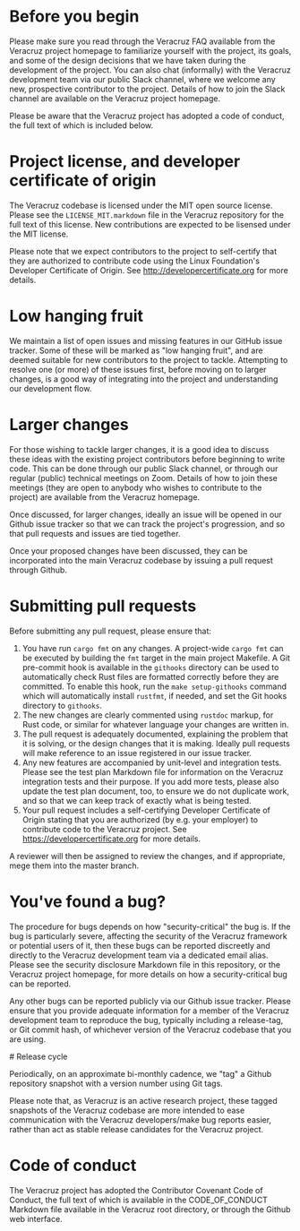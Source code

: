 # Before you begin

Please make sure you read through the Veracruz FAQ available from the
Veracruz project homepage to familiarize yourself with the project, its
goals, and some of the design decisions that we have taken during the
development of the project.  You can also chat (informally) with the
Veracruz development team via our public Slack channel, where we welcome
any new, prospective contributor to the project.  Details of how to
join the Slack channel are available on the Veracruz project homepage.

Please be aware that the Veracruz project has adopted a code of conduct,
the full text of which is included below.

# Project license, and developer certificate of origin

The Veracruz codebase is licensed under the MIT open source license.
Please see the `LICENSE_MIT.markdown` file in the Veracruz repository for the
full text of this license.  New contributions are expected to be lisensed
under the MIT license.

Please note that we expect contributors to the project to self-certify
that they are authorized to contribute code using the Linux Foundation's
Developer Certificate of Origin.  See http://developercertificate.org for
more details.

# Low hanging fruit

We maintain a list of open issues and missing features in our GitHub
issue tracker.  Some of these will be marked as "low hanging fruit", and
are deemed suitable for new contributors to the project to tackle.
Attempting to resolve one (or more) of these issues first, before moving
on to larger changes, is a good way of integrating into the project and
understanding our development flow.

# Larger changes

For those wishing to tackle larger changes, it is a good idea to discuss
these ideas with the existing project contributors before beginning to
write code.  This can be done through our public Slack channel, or through
our regular (public) technical meetings on Zoom.  Details of how to join
these meetings (they are open to anybody who wishes to contribute to the
project) are available from the Veracruz homepage.

Once discussed, for larger changes, ideally an issue will be opened in
our Github issue tracker so that we can track the project's progression,
and so that pull requests and issues are tied together.

Once your proposed changes have been discussed, they can be incorporated
into the main Veracruz codebase by issuing a pull request through Github.

# Submitting pull requests

Before submitting any pull request, please ensure that:
1. You have run `cargo fmt` on any changes.  A project-wide `cargo fmt`
   can be executed by building the `fmt` target in the main project
   Makefile.  A Git pre-commit hook is available in the `githooks`
   directory can be used to automatically check Rust files are formatted
   correctly before they are committed.  To enable this hook, run the
   `make setup-githooks` command which will automatically install
   `rustfmt`, if needed, and set the Git hooks directory to `githooks`.
2. The new changes are clearly commented using `rustdoc` markup, for
   Rust code, or similar for whatever language your changes are written
   in.
3. The pull request is adequately documented, explaining the problem that
   it is solving, or the design changes that it is making.  Ideally pull
   requests will make reference to an issue registered in our issue
   tracker.
4. Any new features are accompanied by unit-level and integration tests.
   Please see the test plan Markdown file for information on the Veracruz
   integration tests and their purpose.  If you add more tests, please
   also update the test plan document, too, to ensure we do not duplicate
   work, and so that we can keep track of exactly what is being tested.
5. Your pull request includes a self-certifying Developer Certificate of
   Origin stating that you are authorized (by e.g. your employer) to
   contribute code to the Veracruz project.  See
   https://developercertificate.org for more details.

A reviewer will then be assigned to review the changes, and if appropriate,
mege them into the master branch.

# You've found a bug?

The procedure for bugs depends on how "security-critical" the bug is.  If
the bug is particularly severe, affecting the security of the Veracruz
framework or potential users of it, then these bugs can be reported
discreetly and directly to the Veracruz development team via a dedicated
email alias.  Please see the security disclosure Markdown file in this
repository, or the Veracruz project homepage, for more details on how a
security-critical bug can be reported.

Any other bugs can be reported publicly via our Github issue tracker.
Please ensure that you provide adequate information for a member of the
Veracruz development team to reproduce the bug, typically including a
release-tag, or Git commit hash, of whichever version of the Veracruz
codebase that you are using.

# Release cycle

Periodically, on an approximate bi-monthly cadence, we "tag" a Github
repository snapshot with a version number using Git tags.

Please note that, as Veracruz is an active research project, these tagged
snapshots of the Veracruz codebase are more intended to ease communication
with the Veracruz developers/make bug reports easier, rather than act as
stable release candidates for the Veracruz project.

# Code of conduct

The Veracruz project has adopted the Contributor Covenant Code of Conduct,
the full text of which is available in the CODE_OF_CONDUCT Markdown file
available in the Veracruz root directory, or through the Github web
interface.
